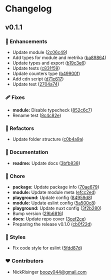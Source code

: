 # Changelog


## v0.1.1


### 🚀 Enhancements

- Update module ([2c06c49](https://github.com/yandex-unofficial/nuxt-yandex-metrika/commit/2c06c49))
- Add types for module and metrika ([ba89864](https://github.com/yandex-unofficial/nuxt-yandex-metrika/commit/ba89864))
- Update types and export ([b19c3e6](https://github.com/yandex-unofficial/nuxt-yandex-metrika/commit/b19c3e6))
- Update tests ([c831f59](https://github.com/yandex-unofficial/nuxt-yandex-metrika/commit/c831f59))
- Update counters type ([b49900f](https://github.com/yandex-unofficial/nuxt-yandex-metrika/commit/b49900f))
- Add cdn script ([d71c617](https://github.com/yandex-unofficial/nuxt-yandex-metrika/commit/d71c617))
- Update test ([2704a74](https://github.com/yandex-unofficial/nuxt-yandex-metrika/commit/2704a74))

### 🩹 Fixes

- **module:** Disable typecheck ([852c6c7](https://github.com/yandex-unofficial/nuxt-yandex-metrika/commit/852c6c7))
- Rename test ([8c4c82e](https://github.com/yandex-unofficial/nuxt-yandex-metrika/commit/8c4c82e))

### 💅 Refactors

- Update folder structure ([c0b4a9a](https://github.com/yandex-unofficial/nuxt-yandex-metrika/commit/c0b4a9a))

### 📖 Documentation

- **readme:** Update docs ([3bfb838](https://github.com/yandex-unofficial/nuxt-yandex-metrika/commit/3bfb838))

### 🏡 Chore

- **package:** Update package info ([70ae679](https://github.com/yandex-unofficial/nuxt-yandex-metrika/commit/70ae679))
- **module:** Update module meta ([efcc2ed](https://github.com/yandex-unofficial/nuxt-yandex-metrika/commit/efcc2ed))
- **playground:** Update config ([84959d8](https://github.com/yandex-unofficial/nuxt-yandex-metrika/commit/84959d8))
- **module:** Update eslint config ([5a500c8](https://github.com/yandex-unofficial/nuxt-yandex-metrika/commit/5a500c8))
- **playground:** Update nuxt config ([3f2b280](https://github.com/yandex-unofficial/nuxt-yandex-metrika/commit/3f2b280))
- Bump version ([29b6816](https://github.com/yandex-unofficial/nuxt-yandex-metrika/commit/29b6816))
- **docs:** Update repo cover ([3cef2ce](https://github.com/yandex-unofficial/nuxt-yandex-metrika/commit/3cef2ce))
- Preparing the release v0.1.0 ([cb0f22d](https://github.com/yandex-unofficial/nuxt-yandex-metrika/commit/cb0f22d))

### 🎨 Styles

- Fix code style for eslint ([5fdd87d](https://github.com/yandex-unofficial/nuxt-yandex-metrika/commit/5fdd87d))

### ❤️ Contributors

- NickRisinger <boozy044@gmail.com>

